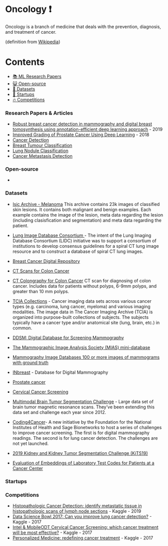 # Oncology :heavy_exclamation_mark:

Oncology is a branch of medicine that deals with the prevention, diagnosis, and treatment of cancer. 

(definition from [Wikipedia](https://en.wikipedia.org/wiki/Oncology))

# Contents 
- [:books: ML Research Papers](#research-papers)
- [:smiley_cat: Open-source](#open-source)
- [:notebook: Datasets](#datasets)
- [:eyes: Startups](#startups)
- [:fire: Competitions](#competitions)

### Research Papers & Articles
- [Robust breast cancer detection in mammography and digital breast tomosynthesis using annotation-efficient deep learning approach](https://arxiv.org/abs/1912.11027v2) - 2019
- [Improved Grading of Prostate Cancer Using Deep Learning](https://ai.googleblog.com/2018/11/improved-grading-of-prostate-cancer.html) - 2018
- [Cancer Detection](https://paperswithcode.com/area/medical/cancer)
- [Breast Tumour Classification](https://paperswithcode.com/area/medical/breast-tumour-classification)
- [Lung Nodule Classification](https://paperswithcode.com/task/lung-nodule-classification)
- [Cancer Metastasis Detection](https://paperswithcode.com/task/cancer-metastasis-detection)
  
### Open-source
- 
### Datasets
- [Isic Archive - Melanoma](https://github.com/GalAvineri/ISIC-Archive-Downloader) This archive contains 23k images of classified skin lesions. It contains both malignant and benign examples. Each example contains the image of the lesion, meta data regarding the lesion (including clasisfication and segmentation) and meta data regarding the patient.
- [Lung Image Database Consortium ](https://wiki.cancerimagingarchive.net/display/Public/LIDC-IDRI#) - The intent of the Lung Imaging Database Consortium (LIDC) initiative was to support a consortium of institutions to develop consensus guidelines for a spiral CT lung image resource and to construct a database of spiral CT lung images. 
- [Breast Cancer Digital Repository](https://bcdr.eu/)

- [CT Scans for Colon Cancer](https://wiki.cancerimagingarchive.net/display/Public/CT+COLONOGRAPHY#e88604ec5c654f60a897fa77906f88a6)

- [CT Colongraphy for Colon Cancer](https://wiki.cancerimagingarchive.net/display/Public/CT+COLONOGRAPHY#dc149b9170f54aa29e88f1119e25ba3e) CT scan for diagnosing of colon cancer. Includes data for patients without polyps, 6-9mm polyps, and greater than 10 mm polyps.
- [TCIA Collections](http://www.cancerimagingarchive.net/) - Cancer imaging data sets across various cancer types (e.g. carcinoma, lung cancer, myeloma) and various imaging modalities. The image data in The Cancer Imaging Archive (TCIA) is organized into purpose-built collections of subjects. The subjects typically have a cancer type and/or anatomical site (lung, brain, etc.) in common. 

- [DDSM: Digital Database for Screening Mammography](http://marathon.csee.usf.edu/Mammography/Database.html)

- [The Mammographic Image Analysis Society (MIAS) mini-database](http://peipa.essex.ac.uk/info/mias.html)

- [Mammography Image Databases 100 or more images of mammograms with ground truth](http://marathon.csee.usf.edu/Mammography/Database.html)

- [INbreast](http://medicalresearch.inescporto.pt/breastresearch/index.php/Get_INbreast_Database) - Database for Digital Mammography

- [Prostate cancer](http://i2cvb.github.io/)

- [Cervical Cancer Screening](https://www.kaggle.com/c/intel-mobileodt-cervical-cancer-screening/data)

- [Multimodal Brain Tumor Segmentation Challenge](http://braintumorsegmentation.org/) - Large data set of brain tumor magnetic resonance scans. They’ve been extending this data set and challenge each year since 2012.

- [Coding4Cancer](http://coding4cancer.org/)- A new initiative by the Foundation for the National Institutes of Health and Sage Bionetworks to host a series of challenges to improve cancer screening. The first is for digital mammography readings. The second is for lung cancer detection. The challenges are not yet launched.

- [2019 Kidney and Kidney Tumor Segmentation Challenge (KiTS19)](https://github.com/neheller/kits19/)

- [Evaluation of Embeddings of Laboratory Test Codes for Patients at a Cancer Center](https://arxiv.org/abs/1907.09600)
### Startups


### Competitions

- [Histopathologic Cancer Detection: identify metastatic tissue in histopathologic scans of lymph node sections](https://www.kaggle.com/c/histopathologic-cancer-detection) - Kaggle - 2019
- [Data Science Bowl 2017: Can you improve lung cancer detection?](https://www.kaggle.com/c/data-science-bowl-2017) - Kaggle - 2017
- [Intel & MobileODT Cervical Cancer Screening: which cancer treatment will be most effective?](https://www.kaggle.com/c/intel-mobileodt-cervical-cancer-screening) - Kaggle - 2017
- [Personalized Medicine: redefining cancer treatment](https://www.kaggle.com/c/msk-redefining-cancer-treatment) - Kaggle - 2017
